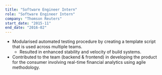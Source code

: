 ```yaml
---
title: "Software Engineer Intern"
role: "Software Engineer Intern"
company: "Thomson Reuters"
start_date: "2015-11"
end_date: "2016-02"
---
```


- Modularised automated testing procedure by creating a template script that is used across multiple teams.
  - Resulted in enhanced stability and velocity of build systems.
- Contributed to the team (backend & frontend) in developing the product for the consumer involving real-time financial analytics using agile methodology.
